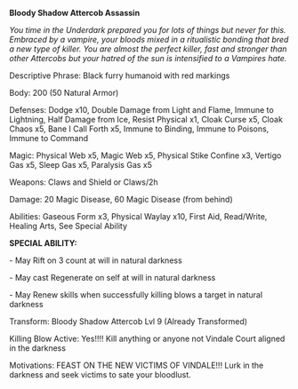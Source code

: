 **Bloody Shadow Attercob Assassin**

*You time in the Underdark prepared you for lots of things but never for this. Embraced by a vampire, your bloods mixed in a ritualistic bonding that bred a new type of killer. You are almost the perfect killer, fast and stronger than other Attercobs but your hatred of the sun is intensified to a Vampires hate.*

Descriptive Phrase: Black furry humanoid with red markings

Body: 200 (50 Natural Armor)

Defenses: Dodge x10, Double Damage from Light and Flame, Immune to Lightning, Half Damage from Ice, Resist Physical x1, Cloak Curse x5, Cloak Chaos x5, Bane I Call Forth x5, Immune to Binding, Immune to Poisons, Immune to Command 

Magic: Physical Web x5, Magic Web x5, Physical Stike Confine x3, Vertigo Gas x5, Sleep Gas x5, Paralysis Gas x5

Weapons: Claws and Shield or Claws/2h

Damage: 20 Magic Disease, 60 Magic Disease (from behind)

Abilities: Gaseous Form x3, Physical Waylay x10, First Aid, Read/Write, Healing Arts, See Special Ability

**SPECIAL ABILITY:** 

\-    May Rift on 3 count at will in natural darkness

\-    May cast Regenerate on self at will in natural darkness

\-    May Renew skills when successfully killing blows a target in natural darkness

Transform: Bloody Shadow Attercob Lvl 9 (Already Transformed)

Killing Blow Active: Yes!!!! Kill anything or anyone not Vindale Court aligned in the darkness

Motivations: FEAST ON THE NEW VICTIMS OF VINDALE!!! Lurk in the darkness and seek victims to sate your bloodlust.

 

 

 

 